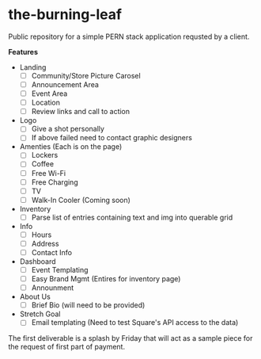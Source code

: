 # the-burning-leaf

Public repository for a simple PERN stack application requsted by a client.

__Features__
- Landing
    - [ ] Community/Store Picture Carosel
    - [ ] Announcement Area
    - [ ] Event Area
    - [ ] Location
    - [ ] Review links and call to action
- Logo
    - [ ] Give a shot personally
    - [ ] If above failed need to contact graphic designers
- Amenties (Each is on the page)
    - [ ] Lockers
    - [ ] Coffee
    - [ ] Free Wi-Fi
    - [ ] Free Charging
    - [ ] TV
    - [ ] Walk-In Cooler (Coming soon)
- Inventory
    - [ ] Parse list of entries containing text and img into querable grid
- Info
    - [ ] Hours
    - [ ] Address
    - [ ] Contact Info
- Dashboard
    - [ ] Event Templating
    - [ ] Easy Brand Mgmt (Entires for inventory page)
    - [ ] Announment
- About Us
    - [ ] Brief Bio (will need to be provided)
- Stretch Goal
    - [ ] Email templating (Need to test Square's API access to the data)

The first deliverable is a splash by Friday that will act as a sample piece for the request of first part of payment.